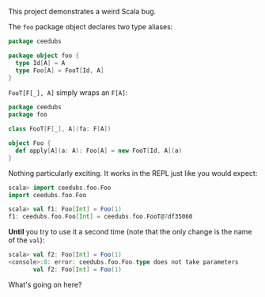 This project demonstrates a weird Scala bug.

The `foo` package object declares two type aliases:

```scala
package ceedubs

package object foo {
  type Id[A] = A
  type Foo[A] = FooT[Id, A]
}
```

`FooT[F[_], A]` simply wraps an `F[A]`:

```scala
package ceedubs
package foo

class FooT[F[_], A](fa: F[A])

object Foo {
  def apply[A](a: A): Foo[A] = new FooT[Id, A](a)
}
```

Nothing particularly exciting. It works in the REPL just like you would expect:

```scala
scala> import ceedubs.foo.Foo
import ceedubs.foo.Foo

scala> val f1: Foo[Int] = Foo(1)
f1: ceedubs.foo.Foo[Int] = ceedubs.foo.FooT@7df35060
```

**Until** you try to use it a second time (note that the only change is the name of the `val`):

```scala
scala> val f2: Foo[Int] = Foo(1)
<console>:8: error: ceedubs.foo.Foo.type does not take parameters
       val f2: Foo[Int] = Foo(1)
```

What's going on here?
